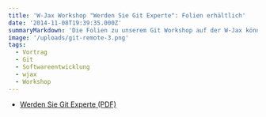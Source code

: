```yaml
---
title: 'W-Jax Workshop "Werden Sie Git Experte": Folien erhältlich'
date: '2014-11-08T19:39:35.000Z'
summaryMarkdown: 'Die Folien zu unserem Git Workshop auf der W-Jax können hier heruntergeladen werden'
image: '/uploads/git-remote-3.png'
tags:
  - Vortrag
  - Git
  - Softwareentwicklung
  - wjax
  - Workshop
---
```


- [Werden Sie Git Experte (PDF)](/uploads/WJax-Git-Powerworkshop.pdf)
